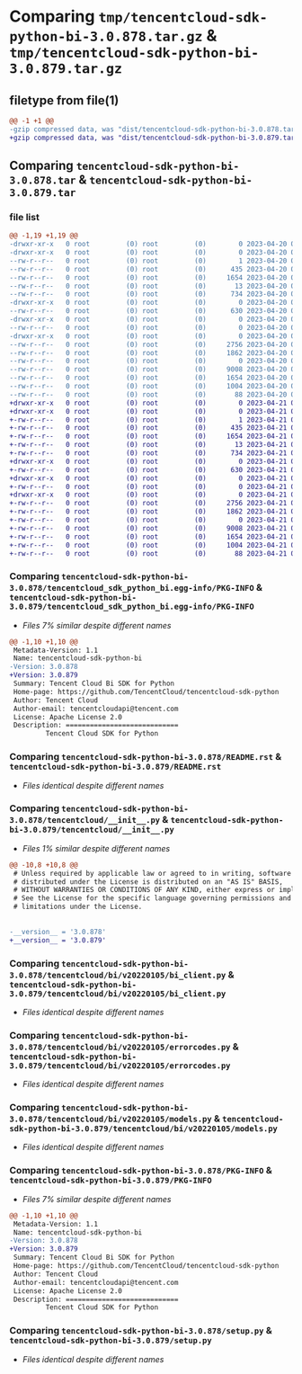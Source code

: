 # Comparing `tmp/tencentcloud-sdk-python-bi-3.0.878.tar.gz` & `tmp/tencentcloud-sdk-python-bi-3.0.879.tar.gz`

## filetype from file(1)

```diff
@@ -1 +1 @@
-gzip compressed data, was "dist/tencentcloud-sdk-python-bi-3.0.878.tar", last modified: Thu Apr 20 00:19:54 2023, max compression
+gzip compressed data, was "dist/tencentcloud-sdk-python-bi-3.0.879.tar", last modified: Fri Apr 21 00:30:19 2023, max compression
```

## Comparing `tencentcloud-sdk-python-bi-3.0.878.tar` & `tencentcloud-sdk-python-bi-3.0.879.tar`

### file list

```diff
@@ -1,19 +1,19 @@
-drwxr-xr-x   0 root         (0) root         (0)        0 2023-04-20 00:19:54.000000 tencentcloud-sdk-python-bi-3.0.878/
-drwxr-xr-x   0 root         (0) root         (0)        0 2023-04-20 00:19:54.000000 tencentcloud-sdk-python-bi-3.0.878/tencentcloud_sdk_python_bi.egg-info/
--rw-r--r--   0 root         (0) root         (0)        1 2023-04-20 00:19:54.000000 tencentcloud-sdk-python-bi-3.0.878/tencentcloud_sdk_python_bi.egg-info/dependency_links.txt
--rw-r--r--   0 root         (0) root         (0)      435 2023-04-20 00:19:54.000000 tencentcloud-sdk-python-bi-3.0.878/tencentcloud_sdk_python_bi.egg-info/SOURCES.txt
--rw-r--r--   0 root         (0) root         (0)     1654 2023-04-20 00:19:54.000000 tencentcloud-sdk-python-bi-3.0.878/tencentcloud_sdk_python_bi.egg-info/PKG-INFO
--rw-r--r--   0 root         (0) root         (0)       13 2023-04-20 00:19:54.000000 tencentcloud-sdk-python-bi-3.0.878/tencentcloud_sdk_python_bi.egg-info/top_level.txt
--rw-r--r--   0 root         (0) root         (0)      734 2023-04-20 00:19:54.000000 tencentcloud-sdk-python-bi-3.0.878/README.rst
-drwxr-xr-x   0 root         (0) root         (0)        0 2023-04-20 00:19:54.000000 tencentcloud-sdk-python-bi-3.0.878/tencentcloud/
--rw-r--r--   0 root         (0) root         (0)      630 2023-04-20 00:19:54.000000 tencentcloud-sdk-python-bi-3.0.878/tencentcloud/__init__.py
-drwxr-xr-x   0 root         (0) root         (0)        0 2023-04-20 00:19:54.000000 tencentcloud-sdk-python-bi-3.0.878/tencentcloud/bi/
--rw-r--r--   0 root         (0) root         (0)        0 2023-04-20 00:19:54.000000 tencentcloud-sdk-python-bi-3.0.878/tencentcloud/bi/__init__.py
-drwxr-xr-x   0 root         (0) root         (0)        0 2023-04-20 00:19:54.000000 tencentcloud-sdk-python-bi-3.0.878/tencentcloud/bi/v20220105/
--rw-r--r--   0 root         (0) root         (0)     2756 2023-04-20 00:19:54.000000 tencentcloud-sdk-python-bi-3.0.878/tencentcloud/bi/v20220105/bi_client.py
--rw-r--r--   0 root         (0) root         (0)     1862 2023-04-20 00:19:54.000000 tencentcloud-sdk-python-bi-3.0.878/tencentcloud/bi/v20220105/errorcodes.py
--rw-r--r--   0 root         (0) root         (0)        0 2023-04-20 00:19:54.000000 tencentcloud-sdk-python-bi-3.0.878/tencentcloud/bi/v20220105/__init__.py
--rw-r--r--   0 root         (0) root         (0)     9008 2023-04-20 00:19:54.000000 tencentcloud-sdk-python-bi-3.0.878/tencentcloud/bi/v20220105/models.py
--rw-r--r--   0 root         (0) root         (0)     1654 2023-04-20 00:19:54.000000 tencentcloud-sdk-python-bi-3.0.878/PKG-INFO
--rw-r--r--   0 root         (0) root         (0)     1004 2023-04-20 00:19:54.000000 tencentcloud-sdk-python-bi-3.0.878/setup.py
--rw-r--r--   0 root         (0) root         (0)       88 2023-04-20 00:19:54.000000 tencentcloud-sdk-python-bi-3.0.878/setup.cfg
+drwxr-xr-x   0 root         (0) root         (0)        0 2023-04-21 00:30:19.000000 tencentcloud-sdk-python-bi-3.0.879/
+drwxr-xr-x   0 root         (0) root         (0)        0 2023-04-21 00:30:19.000000 tencentcloud-sdk-python-bi-3.0.879/tencentcloud_sdk_python_bi.egg-info/
+-rw-r--r--   0 root         (0) root         (0)        1 2023-04-21 00:30:19.000000 tencentcloud-sdk-python-bi-3.0.879/tencentcloud_sdk_python_bi.egg-info/dependency_links.txt
+-rw-r--r--   0 root         (0) root         (0)      435 2023-04-21 00:30:19.000000 tencentcloud-sdk-python-bi-3.0.879/tencentcloud_sdk_python_bi.egg-info/SOURCES.txt
+-rw-r--r--   0 root         (0) root         (0)     1654 2023-04-21 00:30:19.000000 tencentcloud-sdk-python-bi-3.0.879/tencentcloud_sdk_python_bi.egg-info/PKG-INFO
+-rw-r--r--   0 root         (0) root         (0)       13 2023-04-21 00:30:19.000000 tencentcloud-sdk-python-bi-3.0.879/tencentcloud_sdk_python_bi.egg-info/top_level.txt
+-rw-r--r--   0 root         (0) root         (0)      734 2023-04-21 00:30:19.000000 tencentcloud-sdk-python-bi-3.0.879/README.rst
+drwxr-xr-x   0 root         (0) root         (0)        0 2023-04-21 00:30:19.000000 tencentcloud-sdk-python-bi-3.0.879/tencentcloud/
+-rw-r--r--   0 root         (0) root         (0)      630 2023-04-21 00:30:19.000000 tencentcloud-sdk-python-bi-3.0.879/tencentcloud/__init__.py
+drwxr-xr-x   0 root         (0) root         (0)        0 2023-04-21 00:30:19.000000 tencentcloud-sdk-python-bi-3.0.879/tencentcloud/bi/
+-rw-r--r--   0 root         (0) root         (0)        0 2023-04-21 00:30:19.000000 tencentcloud-sdk-python-bi-3.0.879/tencentcloud/bi/__init__.py
+drwxr-xr-x   0 root         (0) root         (0)        0 2023-04-21 00:30:19.000000 tencentcloud-sdk-python-bi-3.0.879/tencentcloud/bi/v20220105/
+-rw-r--r--   0 root         (0) root         (0)     2756 2023-04-21 00:30:19.000000 tencentcloud-sdk-python-bi-3.0.879/tencentcloud/bi/v20220105/bi_client.py
+-rw-r--r--   0 root         (0) root         (0)     1862 2023-04-21 00:30:19.000000 tencentcloud-sdk-python-bi-3.0.879/tencentcloud/bi/v20220105/errorcodes.py
+-rw-r--r--   0 root         (0) root         (0)        0 2023-04-21 00:30:19.000000 tencentcloud-sdk-python-bi-3.0.879/tencentcloud/bi/v20220105/__init__.py
+-rw-r--r--   0 root         (0) root         (0)     9008 2023-04-21 00:30:19.000000 tencentcloud-sdk-python-bi-3.0.879/tencentcloud/bi/v20220105/models.py
+-rw-r--r--   0 root         (0) root         (0)     1654 2023-04-21 00:30:19.000000 tencentcloud-sdk-python-bi-3.0.879/PKG-INFO
+-rw-r--r--   0 root         (0) root         (0)     1004 2023-04-21 00:30:19.000000 tencentcloud-sdk-python-bi-3.0.879/setup.py
+-rw-r--r--   0 root         (0) root         (0)       88 2023-04-21 00:30:19.000000 tencentcloud-sdk-python-bi-3.0.879/setup.cfg
```

### Comparing `tencentcloud-sdk-python-bi-3.0.878/tencentcloud_sdk_python_bi.egg-info/PKG-INFO` & `tencentcloud-sdk-python-bi-3.0.879/tencentcloud_sdk_python_bi.egg-info/PKG-INFO`

 * *Files 7% similar despite different names*

```diff
@@ -1,10 +1,10 @@
 Metadata-Version: 1.1
 Name: tencentcloud-sdk-python-bi
-Version: 3.0.878
+Version: 3.0.879
 Summary: Tencent Cloud Bi SDK for Python
 Home-page: https://github.com/TencentCloud/tencentcloud-sdk-python
 Author: Tencent Cloud
 Author-email: tencentcloudapi@tencent.com
 License: Apache License 2.0
 Description: ============================
         Tencent Cloud SDK for Python
```

### Comparing `tencentcloud-sdk-python-bi-3.0.878/README.rst` & `tencentcloud-sdk-python-bi-3.0.879/README.rst`

 * *Files identical despite different names*

### Comparing `tencentcloud-sdk-python-bi-3.0.878/tencentcloud/__init__.py` & `tencentcloud-sdk-python-bi-3.0.879/tencentcloud/__init__.py`

 * *Files 1% similar despite different names*

```diff
@@ -10,8 +10,8 @@
 # Unless required by applicable law or agreed to in writing, software
 # distributed under the License is distributed on an "AS IS" BASIS,
 # WITHOUT WARRANTIES OR CONDITIONS OF ANY KIND, either express or implied.
 # See the License for the specific language governing permissions and
 # limitations under the License.
 
 
-__version__ = '3.0.878'
+__version__ = '3.0.879'
```

### Comparing `tencentcloud-sdk-python-bi-3.0.878/tencentcloud/bi/v20220105/bi_client.py` & `tencentcloud-sdk-python-bi-3.0.879/tencentcloud/bi/v20220105/bi_client.py`

 * *Files identical despite different names*

### Comparing `tencentcloud-sdk-python-bi-3.0.878/tencentcloud/bi/v20220105/errorcodes.py` & `tencentcloud-sdk-python-bi-3.0.879/tencentcloud/bi/v20220105/errorcodes.py`

 * *Files identical despite different names*

### Comparing `tencentcloud-sdk-python-bi-3.0.878/tencentcloud/bi/v20220105/models.py` & `tencentcloud-sdk-python-bi-3.0.879/tencentcloud/bi/v20220105/models.py`

 * *Files identical despite different names*

### Comparing `tencentcloud-sdk-python-bi-3.0.878/PKG-INFO` & `tencentcloud-sdk-python-bi-3.0.879/PKG-INFO`

 * *Files 7% similar despite different names*

```diff
@@ -1,10 +1,10 @@
 Metadata-Version: 1.1
 Name: tencentcloud-sdk-python-bi
-Version: 3.0.878
+Version: 3.0.879
 Summary: Tencent Cloud Bi SDK for Python
 Home-page: https://github.com/TencentCloud/tencentcloud-sdk-python
 Author: Tencent Cloud
 Author-email: tencentcloudapi@tencent.com
 License: Apache License 2.0
 Description: ============================
         Tencent Cloud SDK for Python
```

### Comparing `tencentcloud-sdk-python-bi-3.0.878/setup.py` & `tencentcloud-sdk-python-bi-3.0.879/setup.py`

 * *Files identical despite different names*

